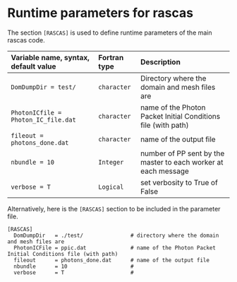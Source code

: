 
# Runtime parameters for rascas

The section `[RASCAS]` is used to define runtime parameters of the main rascas code.


| Variable name, syntax, default value | Fortran type  | Description               |
|:---------------------------- |:------------- |:------------------------- |
| `DomDumpDir = test/ `        |  `character`  | Directory where the domain and mesh files are |
| `PhotonICfile = Photon_IC_file.dat` | `character` | name of the Photon Packet Initial Conditions file (with path) |
| `fileout = photons_done.dat`  | `character` | name of the output file |
| `nbundle = 10`               | `Integer`   | number of PP sent by the master to each worker at each message | 
| `verbose = T`                | `Logical`   | set verbosity to True of False|


Alternatively, here is the ``[RASCAS]`` section to be included in the parameter file.


```
[RASCAS]
  DomDumpDir   = ./test/               # directory where the domain and mesh files are
  PhotonICFile = ppic.dat              # name of the Photon Packet Initial Conditions file (with path)
  fileout      = photons_done.dat      # name of the output file
  nbundle      = 10                    # 
  verbose      = T                     # 
```




